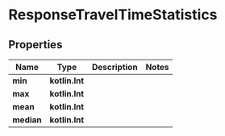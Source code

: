 
# ResponseTravelTimeStatistics

## Properties
Name | Type | Description | Notes
------------ | ------------- | ------------- | -------------
**min** | **kotlin.Int** |  | 
**max** | **kotlin.Int** |  | 
**mean** | **kotlin.Int** |  | 
**median** | **kotlin.Int** |  | 



